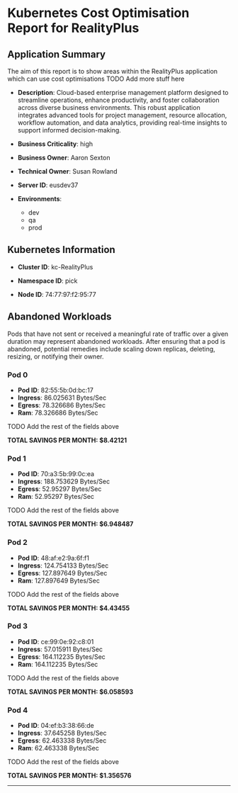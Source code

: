 # Kubernetes Cost Optimisation Report for RealityPlus

## Application Summary

The aim of this report is to show areas within the RealityPlus application which can use cost optimisations 
 TODO Add more stuff here

- **Description**: Cloud-based enterprise management platform designed to streamline operations, enhance productivity, and foster collaboration across diverse business environments. This robust application integrates advanced tools for project management, resource allocation, workflow automation, and data analytics, providing real-time insights to support informed decision-making.

- **Business Criticality**: high

- **Business Owner**: Aaron Sexton

- **Technical Owner**: Susan Rowland

- **Server ID**: eusdev37

- **Environments**: 

	 - dev
	- qa
	- prod
## Kubernetes Information
- **Cluster ID**: kc-RealityPlus

- **Namespace ID**: pick

- **Node ID**: 74:77:97:f2:95:77

## Abandoned Workloads
Pods that have not sent or received a meaningful rate of traffic over a given duration may represent abandoned workloads. After ensuring that a pod is abandoned, potential remedies include scaling down replicas, deleting, resizing, or notifying their owner.

### Pod 0
- **Pod ID**: 82:55:5b:0d:bc:17
- **Ingress**: 86.025631 Bytes/Sec
- **Egress**: 78.326686 Bytes/Sec
- **Ram**: 78.326686 Bytes/Sec




 TODO Add the rest of the fields above


**TOTAL SAVINGS PER MONTH: $8.42121**

### Pod 1
- **Pod ID**: 70:a3:5b:99:0c:ea
- **Ingress**: 188.753629 Bytes/Sec
- **Egress**: 52.95297 Bytes/Sec
- **Ram**: 52.95297 Bytes/Sec




 TODO Add the rest of the fields above


**TOTAL SAVINGS PER MONTH: $6.948487**

### Pod 2
- **Pod ID**: 48:af:e2:9a:6f:f1
- **Ingress**: 124.754133 Bytes/Sec
- **Egress**: 127.897649 Bytes/Sec
- **Ram**: 127.897649 Bytes/Sec




 TODO Add the rest of the fields above


**TOTAL SAVINGS PER MONTH: $4.43455**

### Pod 3
- **Pod ID**: ce:99:0e:92:c8:01
- **Ingress**: 57.015911 Bytes/Sec
- **Egress**: 164.112235 Bytes/Sec
- **Ram**: 164.112235 Bytes/Sec




 TODO Add the rest of the fields above


**TOTAL SAVINGS PER MONTH: $6.058593**

### Pod 4
- **Pod ID**: 04:ef:b3:38:66:de
- **Ingress**: 37.645258 Bytes/Sec
- **Egress**: 62.463338 Bytes/Sec
- **Ram**: 62.463338 Bytes/Sec




 TODO Add the rest of the fields above


**TOTAL SAVINGS PER MONTH: $1.356576**


---

